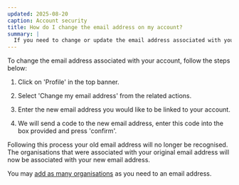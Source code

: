 ```yaml
---
updated: 2025-08-20
caption: Account security
title: How do I change the email address on my account?
summary: |
  If you need to change or update the email address associated with your account, follow our guide.
---
```


To change the email address associated with your account, follow the steps below:

1. Click on 'Profile' in the top banner.

2. Select 'Change my email address' from the related actions.

3. Enter the new email address you would like to be linked to your account.

4. We will send a code to the new email address, enter this code into the box provided and press 'confirm'.

Following this process your old email address will no longer be recognised. The organisations that were associated with your original email address will now be associated with your new email address.

You may [add as many organisations](/your-account/add-organisations) as you need to an email address.
